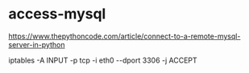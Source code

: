 # access-mysql

https://www.thepythoncode.com/article/connect-to-a-remote-mysql-server-in-python

iptables -A INPUT -p tcp -i eth0 --dport 3306 -j ACCEPT
